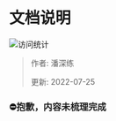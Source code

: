 # 文档说明

![访问统计](https://visitor-badge.glitch.me/badge?page_id=senlypan.cloudgaming.02-document-description&left_color=blue&right_color=red)

> 作者: 潘深练
>
> 更新: 2022-07-25

### ⛔抱歉，内容未梳理完成









